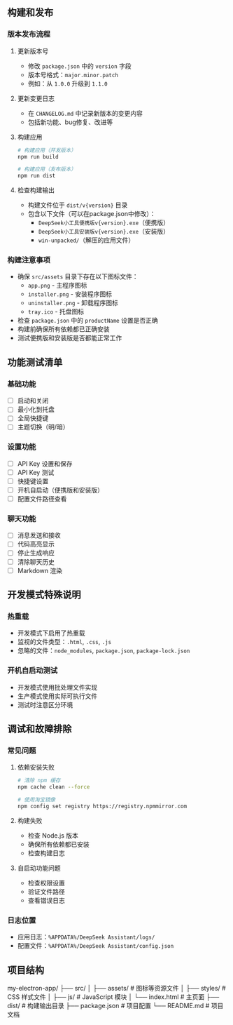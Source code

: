 ## 构建和发布

### 版本发布流程
1. 更新版本号
   - 修改 `package.json` 中的 `version` 字段
   - 版本号格式：`major.minor.patch`
   - 例如：从 `1.0.0` 升级到 `1.1.0`

2. 更新变更日志
   - 在 `CHANGELOG.md` 中记录新版本的变更内容
   - 包括新功能、bug修复、改进等

3. 构建应用
   ```bash
   # 构建应用（开发版本）
   npm run build

   # 构建应用（发布版本）
   npm run dist
   ```

4. 检查构建输出
   - 构建文件位于 `dist/v{version}` 目录
   - 包含以下文件（可以在package.json中修改）：
     - `DeepSeek小工具便携版v{version}.exe`（便携版）
     - `DeepSeek小工具安装版v{version}.exe`（安装版）
     - `win-unpacked/`（解压的应用文件）

### 构建注意事项
- 确保 `src/assets` 目录下存在以下图标文件：
  - `app.png` - 主程序图标
  - `installer.png` - 安装程序图标
  - `uninstaller.png` - 卸载程序图标
  - `tray.ico` - 托盘图标
- 检查 `package.json` 中的 `productName` 设置是否正确
- 构建前确保所有依赖都已正确安装
- 测试便携版和安装版是否都能正常工作

## 功能测试清单

### 基础功能
- [ ] 启动和关闭
- [ ] 最小化到托盘
- [ ] 全局快捷键
- [ ] 主题切换（明/暗）

### 设置功能
- [ ] API Key 设置和保存
- [ ] API Key 测试
- [ ] 快捷键设置
- [ ] 开机自启动（便携版和安装版）
- [ ] 配置文件路径查看

### 聊天功能
- [ ] 消息发送和接收
- [ ] 代码高亮显示
- [ ] 停止生成响应
- [ ] 清除聊天历史
- [ ] Markdown 渲染

## 开发模式特殊说明

### 热重载
- 开发模式下启用了热重载
- 监视的文件类型：`.html`, `.css`, `.js`
- 忽略的文件：`node_modules`, `package.json`, `package-lock.json`

### 开机自启动测试
- 开发模式使用批处理文件实现
- 生产模式使用实际可执行文件
- 测试时注意区分环境

## 调试和故障排除

### 常见问题
1. 依赖安装失败
   ```bash
   # 清除 npm 缓存
   npm cache clean --force
   
   # 使用淘宝镜像
   npm config set registry https://registry.npmmirror.com
   ```

2. 构建失败
   - 检查 Node.js 版本
   - 确保所有依赖都已安装
   - 检查构建日志

3. 自启动功能问题
   - 检查权限设置
   - 验证文件路径
   - 查看错误日志

### 日志位置
- 应用日志：`%APPDATA%/DeepSeek Assistant/logs/`
- 配置文件：`%APPDATA%/DeepSeek Assistant/config.json`

## 项目结构
my-electron-app/
├── src/
│ ├── assets/ # 图标等资源文件
│ ├── styles/ # CSS 样式文件
│ ├── js/ # JavaScript 模块
│ └── index.html # 主页面
├── dist/ # 构建输出目录
├── package.json # 项目配置
└── README.md # 项目文档